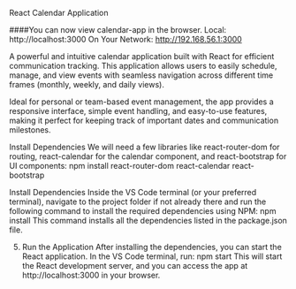 React Calendar Application

####You can now view calendar-app in the browser.
Local:            http://localhost:3000
On Your Network:  http://192.168.56.1:3000

A powerful and intuitive calendar application built with React for efficient communication tracking. This application allows users to easily schedule, manage, and view events with seamless navigation across different time frames (monthly, weekly, and daily views).

Ideal for personal or team-based event management, the app provides a responsive interface, simple event handling, and easy-to-use features, making it perfect for keeping track of important dates and communication milestones.

Install Dependencies
We will need a few libraries like react-router-dom for routing, react-calendar for the calendar component, and react-bootstrap for UI components:
npm install react-router-dom react-calendar react-bootstrap

Install Dependencies
Inside the VS Code terminal (or your preferred terminal), navigate to the project folder if not already there and run the following command to install the required dependencies using NPM:
npm install
This command installs all the dependencies listed in the package.json file.

5. Run the Application
After installing the dependencies, you can start the React application. In the VS Code terminal, run:
npm start
This will start the React development server, and you can access the app at http://localhost:3000 in your browser.

